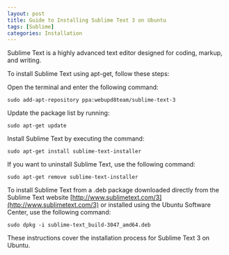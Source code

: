 ```yaml
---
layout: post
title: Guide to Installing Sublime Text 3 on Ubuntu
tags: [Sublime]
categories: Installation
---
```


Sublime Text is a highly advanced text editor designed for coding, markup, and writing.

To install Sublime Text using apt-get, follow these steps:

Open the terminal and enter the following command:

```console
sudo add-apt-repository ppa:webupd8team/sublime-text-3
```

Update the package list by running:
```console
sudo apt-get update
```

Install Sublime Text by executing the command:
```console
sudo apt-get install sublime-text-installer
```

If you want to uninstall Sublime Text, use the following command:

```console
sudo apt-get remove sublime-text-installer
```

To install Sublime Text from a .deb package downloaded directly from the Sublime Text website [http://www.sublimetext.com/3](http://www.sublimetext.com/3) or installed using the Ubuntu Software Center, use the following command:

```console
sudo dpkg -i sublime-text_build-3047_amd64.deb
```
These instructions cover the installation process for Sublime Text 3 on Ubuntu.